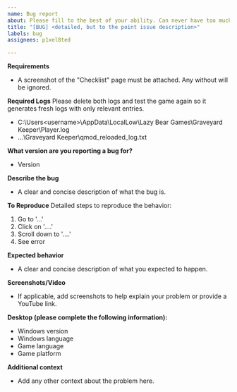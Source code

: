```yaml
---
name: Bug report
about: Please fill to the best of your ability. Can never have too much info.
title: "[BUG] <detailed, but to the point issue description>"
labels: bug
assignees: p1xel8ted

---
```


**Requirements**
- A screenshot of the "Checklist" page must be attached. Any without will be ignored.

**Required Logs**
Please delete both logs and test the game again so it generates fresh logs with only relevant entries.
- C:\Users\<username>\AppData\LocalLow\Lazy Bear Games\Graveyard Keeper\Player.log
- ...\Graveyard Keeper\qmod_reloaded_log.txt

**What version are you reporting a bug for?**
- Version

**Describe the bug**
- A clear and concise description of what the bug is.

**To Reproduce**
Detailed steps to reproduce the behavior:
1. Go to '...'
2. Click on '....'
3. Scroll down to '....'
4. See error

**Expected behavior**
- A clear and concise description of what you expected to happen.

**Screenshots/Video**
- If applicable, add screenshots to help explain your problem or provide a YouTube link.

**Desktop (please complete the following information):**
- Windows version
- Windows language
- Game language 
- Game platform

**Additional context**
- Add any other context about the problem here.
